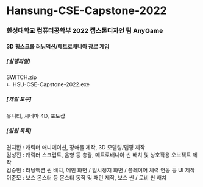 Hansung-CSE-Capstone-2022
=============
### 한성대학교 컴퓨터공학부 2022 캡스톤디자인 팀 AnyGame


#### 3D 횡스크롤 러닝액션/메트로배니아 장르 게임

##### [실행파일]
SWITCH.zip   
ㄴ HSU-CSE-Capstone-2022.exe

##### [개발 도구]
유니티, 시네마 4D, 포토샵   

##### [팀원 목록]
견지환  : 캐릭터 애니메이션, 장애물 제작, 3D 모델링/맵핑 제작  
김성진 : 캐릭터 스크립트, 음향 등 총괄, 메트로배니아 씬 배치 및 상호작용 오브젝트 제작   
김승현 : 러닝액션 씬 배치, 메인 화면 / 일시정지 화면 / 플레이어 체력 연동 등 UI 제작   
이준모 : 보스 몬스터 등 몬스터 동작 및 패턴 제작, 보스 씬 / 로비 씬 배치   
